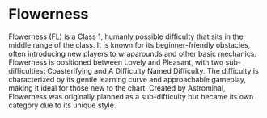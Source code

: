 # Flowerness

Flowerness (FL) is a Class 1, humanly possible difficulty that sits in the middle range of the class. It is known for its beginner-friendly obstacles, often introducing new players to wraparounds and other basic mechanics. Flowerness is positioned between Lovely and Pleasant, with two sub-difficulties: Coasterifying and A Difficulty Named Difficulty. The difficulty is characterized by its gentle learning curve and approachable gameplay, making it ideal for those new to the chart. Created by Astrominal, Flowerness was originally planned as a sub-difficulty but became its own category due to its unique style.